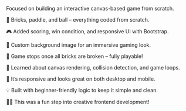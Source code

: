  Focused on building an interactive canvas-based game from scratch.

 🧱 Bricks, paddle, and ball – everything coded from scratch.

 🎮 Added scoring, win condition, and responsive UI with Bootstrap.

 🌄 Custom background image for an immersive gaming look.

 🔁 Game stops once all bricks are broken – fully playable!

 🧠 Learned about canvas rendering, collision detection, and game loops.

 📱 It’s responsive and looks great on both desktop and mobile.

 💡 Built with beginner-friendly logic to keep it simple and clean.

 👨‍💻 This was a fun step into creative frontend development!
